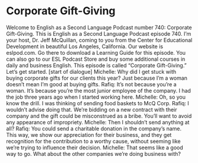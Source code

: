 # Corporate Gift-Giving

Welcome to English as a Second Language Podcast number 740: Corporate Gift-Giving.  This is English as a Second Language Podcast episode 740.  I’m your host, Dr. Jeff McQuillan, coming to you from the Center for Educational Development in beautiful Los Angeles, California.  Our website is eslpod.com.  Go there to download a Learning Guide for this episode.  You can also go to our ESL Podcast Store and buy some additional courses in daily and business English.  This episode is called “Corporate Gift-Giving.”  Let’s get started.  [start of dialogue]  Michelle:  Why did I get stuck with buying corporate gifts for our clients this year?  Just because I’m a woman doesn’t mean I’m good at buying gifts.  Rafiq:  It’s not because you’re a woman.  It’s because you’re the most junior employee of the company.  I had the job three years ago when I started working here.  Michelle:  Oh, so you know the drill.  I was thinking of sending food baskets to McQ Corp.    Rafiq:  I wouldn’t advise doing that.  We’re bidding on a new contract with their company and the gift could be misconstrued as a bribe.  You’ll want to avoid any appearance of impropriety.  Michelle:  Then I shouldn’t send anything at all?    Rafiq:  You could send a charitable donation in the company’s name.  This way, we show our appreciation for their business, and they get recognition for the contribution to a worthy cause, without seeming like we’re trying to influence their decision.  Michelle:  That seems like a good way to go.  What about the other companies we’re doing business with? 
